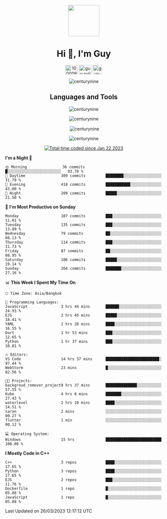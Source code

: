 
<p align="center"> <img src="https://user-images.githubusercontent.com/109062980/213915698-3e79c409-24f8-4471-a5f8-e7a842ad3a0a.gif" width="100" /> </p>
 
<h1 align="center">Hi 👋, I'm Guy</h1>
<p align="center">
<a href="https://fb.com/100006608053988" target="blank"><img align="center" src="https://raw.githubusercontent.com/rahuldkjain/github-profile-readme-generator/master/src/images/icons/Social/facebook.svg" alt="100006608053988" height="30" width="40" /></a>
<a href="https://instagram.com/guy.xvii" target="blank"><img align="center" src="https://raw.githubusercontent.com/rahuldkjain/github-profile-readme-generator/master/src/images/icons/Social/instagram.svg" alt="guy.xvii" height="30" width="40" /></a>
<a href="mailto:liwlifeix@gmail.com" target="blank"><img align="center" src="https://user-images.githubusercontent.com/109062980/226533395-e26b601f-4b8f-456f-affd-55dc944b4149.png" alt="guy.xvii" height="30" width="30" /></a>
</p>

<p align="center"> <img src="https://komarev.com/ghpvc/?username=centurynine&label=Profile%20views&color=0e75b6&style=for-the-badge" alt="centurynine" /> </p>

<h2 align="center">Languages and Tools</h3>

<!-- https://skillicons.dev/ -->
<p align="center">
<img src="https://skillicons.dev/icons?i=html,css,js,bootstrap,jquery,figma,cloudflare,nodejs,php,java,c,cs,cpp,py,dart,flutter,firebase,androidstudio,git,github,linux,docker,kubernetes,sqlite,mysql,mongodb,postman,nginx,express,arduino" alt="centurynine" /> 
</p>
 
<p align="center"><img align="center" src="https://github-readme-stats.vercel.app/api/top-langs?username=centurynine&show_icons=true&locale=en&layout=compact&theme=" alt="centurynine" /></p>

<p align="center">&nbsp;<img align="center" src="https://github-readme-stats.vercel.app/api?username=centurynine&show_icons=true&locale=en&theme=" alt="centurynine" /></p>

<p align="center"><img align="center" src="https://github-readme-streak-stats.herokuapp.com/?user=centurynine&theme=" alt="centurynine" /></p>
<p align="center">
<a href="https://wakatime.com/@9ded98d1-6308-4a11-a75a-63f31fdc4e7a"><img src="https://wakatime.com/badge/user/9ded98d1-6308-4a11-a75a-63f31fdc4e7a.svg" alt="Total time coded since Jan 22 2023" /></a>
  
<!--START_SECTION:waka-->
**I'm a Night 🦉** 

```text
🌞 Morning                36 commits          █░░░░░░░░░░░░░░░░░░░░░░░░   03.70 % 
🌆 Daytime                309 commits         ████████░░░░░░░░░░░░░░░░░   31.79 % 
🌃 Evening                418 commits         ███████████░░░░░░░░░░░░░░   43.00 % 
🌙 Night                  209 commits         █████░░░░░░░░░░░░░░░░░░░░   21.50 % 
```
📅 **I'm Most Productive on Sunday** 

```text
Monday                   107 commits         ███░░░░░░░░░░░░░░░░░░░░░░   11.01 % 
Tuesday                  135 commits         ███░░░░░░░░░░░░░░░░░░░░░░   13.89 % 
Wednesday                79 commits          ██░░░░░░░░░░░░░░░░░░░░░░░   08.13 % 
Thursday                 114 commits         ███░░░░░░░░░░░░░░░░░░░░░░   11.73 % 
Friday                   87 commits          ██░░░░░░░░░░░░░░░░░░░░░░░   08.95 % 
Saturday                 186 commits         █████░░░░░░░░░░░░░░░░░░░░   19.14 % 
Sunday                   264 commits         ███████░░░░░░░░░░░░░░░░░░   27.16 % 
```


📊 **This Week I Spent My Time On** 

```text
🕑︎ Time Zone: Asia/Bangkok

💬 Programming Languages: 
JavaScript               3 hrs 44 mins       ██████░░░░░░░░░░░░░░░░░░░   24.93 % 
EJS                      2 hrs 45 mins       █████░░░░░░░░░░░░░░░░░░░░   18.41 % 
YAML                     2 hrs 28 mins       ████░░░░░░░░░░░░░░░░░░░░░   16.55 % 
Dart                     1 hr 53 mins        ███░░░░░░░░░░░░░░░░░░░░░░   12.65 % 
Python                   1 hr 37 mins        ███░░░░░░░░░░░░░░░░░░░░░░   10.81 % 

🔥 Editors: 
VS Code                  14 hrs 37 mins      ████████████████████████░   97.44 % 
WebStorm                 23 mins             █░░░░░░░░░░░░░░░░░░░░░░░░   02.56 % 

🐱‍💻 Projects: 
backgroud_remover_project8 hrs 37 mins       ██████████████░░░░░░░░░░░   57.55 % 
Kube                     4 hrs 6 mins        ███████░░░░░░░░░░░░░░░░░░   27.43 % 
waterlevel               2 hrs 10 mins       ████░░░░░░░░░░░░░░░░░░░░░   14.51 % 
saran                    2 mins              ░░░░░░░░░░░░░░░░░░░░░░░░░   00.27 % 
flutter                  1 min               ░░░░░░░░░░░░░░░░░░░░░░░░░   00.12 % 

💻 Operating System: 
Windows                  15 hrs              █████████████████████████   100.00 % 
```

**I Mostly Code in C++** 

```text
C++                      3 repos             ████░░░░░░░░░░░░░░░░░░░░░   17.65 % 
Python                   3 repos             ████░░░░░░░░░░░░░░░░░░░░░   17.65 % 
EJS                      2 repos             ███░░░░░░░░░░░░░░░░░░░░░░   11.76 % 
Dockerfile               1 repo              █░░░░░░░░░░░░░░░░░░░░░░░░   05.88 % 
JavaScript               1 repo              █░░░░░░░░░░░░░░░░░░░░░░░░   05.88 % 
```




 Last Updated on 26/03/2023 12:17:12 UTC
<!--END_SECTION:waka-->
  
</p>

